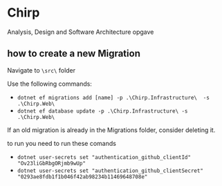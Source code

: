 # Chirp
Analysis, Design and Software Architecture opgave


## how to create a new Migration

Navigate to `\src\` folder

Use the following commands:

- `dotnet ef migrations add [name] -p .\Chirp.Infrastructure\  -s .\Chirp.Web\`
- `dotnet ef database update -p .\Chirp.Infrastructure\ -s .\Chirp.Web\    `

If an old migration is already in the Migrations folder, consider deleting it.

to run you need to run these comands
- ```dotnet user-secrets set "authentication_github_clientId" "Ov23liGbRbgORjmb9wUp"```
- ```dotnet user-secrets set "authentication_github_clientSecret" "0293ae8fdb1f1b046f42ab98234b11469648708e"```